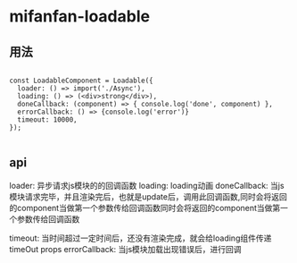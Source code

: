 # mifanfan-loadable

## 用法

```

const LoadableComponent = Loadable({
  loader: () => import('./Async'),
  loading: () => (<div>strong</div>),
  doneCallback: (component) => { console.log('done', component) },
  errorCallback: () => {console.log('error')}
  timeout: 10000,
});


```

## api

loader: 异步请求js模块的的回调函数
loading: loading动画
doneCallback: 当js模块请求完毕，并且渲染完后，也就是update后，调用此回调函数,同时会将返回的component当做第一个参数传给回调函数同时会将返回的component当做第一个参数传给回调函数

timeout: 当时间超过一定时间后，还没有渲染完成，就会给loading组件传递timeOut props
errorCallback: 当js模块加载出现错误后，进行回调




